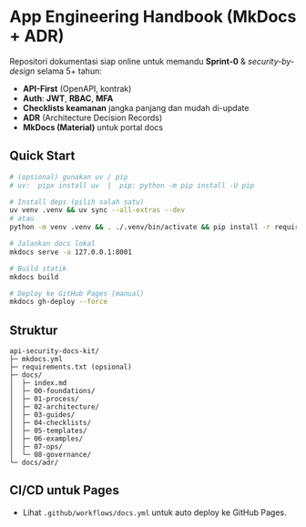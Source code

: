 # App Engineering Handbook (MkDocs + ADR)

Repositori dokumentasi siap online untuk memandu **Sprint-0** & *security-by-design* selama 5+ tahun:
- **API-First** (OpenAPI, kontrak)
- **Auth**: **JWT**, **RBAC**, **MFA**
- **Checklists keamanan** jangka panjang dan mudah di-update
- **ADR** (Architecture Decision Records)
- **MkDocs (Material)** untuk portal docs

## Quick Start
```bash
# (opsional) gunakan uv / pip
# uv:  pipx install uv  |  pip: python -m pip install -U pip

# Install deps (pilih salah satu)
uv venv .venv && uv sync --all-extras --dev
# atau
python -m venv .venv && . ./.venv/bin/activate && pip install -r requirements.txt

# Jalankan docs lokal
mkdocs serve -a 127.0.0.1:8001

# Build statik
mkdocs build

# Deploy ke GitHub Pages (manual)
mkdocs gh-deploy --force
```

## Struktur
```
api-security-docs-kit/
├─ mkdocs.yml
├─ requirements.txt (opsional)
├─ docs/
│  ├─ index.md
│  ├─ 00-foundations/
│  ├─ 01-process/
│  ├─ 02-architecture/
│  ├─ 03-guides/
│  ├─ 04-checklists/
│  ├─ 05-templates/
│  ├─ 06-examples/
│  ├─ 07-ops/
│  └─ 08-governance/
└─ docs/adr/
```

## CI/CD untuk Pages
- Lihat `.github/workflows/docs.yml` untuk auto deploy ke GitHub Pages.
